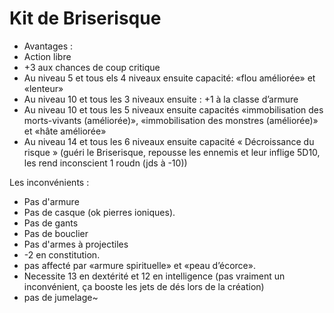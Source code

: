 # Kit de Briserisque

- Avantages :
- Action libre
- +3 aux chances de coup critique
- Au niveau 5 et tous els 4 niveaux ensuite capacité: «flou améliorée» et «lenteur» 
- Au niveau 10 et tous les 3 niveaux ensuite : +1 à la classe d’armure
- Au niveau 10 et tous les 5 niveaux ensuite capacités «immobilisation des morts-vivants (améliorée)», «immobilisation des monstres (améliorée)» et «hâte améliorée»
- Au niveau 14 et tous les 6 niveaux ensuite capacité « Décroissance du risque » (guéri le Briserisque, repousse les ennemis et leur inflige 5D10, les rend inconscient 1 roudn (jds à -10))

Les inconvénients :
- Pas d'armure
- Pas de casque (ok pierres ioniques).
- Pas de gants
- Pas de bouclier
- Pas d'armes à projectiles
- -2 en constitution.
- pas affecté par «armure spirituelle» et «peau d’écorce».
- Necessite 13 en dextérité et 12 en intelligence (pas vraiment un inconvénient, ça booste les jets de dés lors de la création)
- pas de jumelage~
